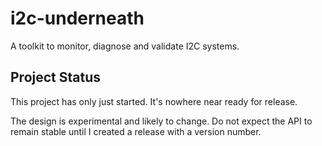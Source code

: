 # i2c-underneath
A toolkit to monitor, diagnose and validate I2C systems.

## Project Status
This project has only just started. It's nowhere near ready for release.

The design is experimental and likely to change. Do not expect the API
to remain stable until I created a release with a version number. 
